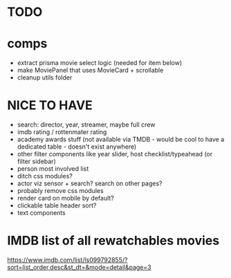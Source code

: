 # TODO

# comps

- extract prisma movie select logic (needed for item below)
- make MoviePanel that uses MovieCard + scrollable
- cleanup utils folder

# NICE TO HAVE

- search: director, year, streamer, maybe full crew
- imdb rating / rottenmater rating
- academy awards stuff (not available via TMDB - would be cool to have a dedicated table - doesn't exist anywhere)
- other filter components like year slider, host checklist/typeahead (or filter sidebar)
- person most involved list
- ditch css modules?
- actor viz sensor + search? search on other pages?
- probably remove css modules
- render card on mobile by default?
- clickable table header sort?
- text components

# IMDB list of all rewatchables movies

https://www.imdb.com/list/ls099792855/?sort=list_order,desc&st_dt=&mode=detail&page=3

